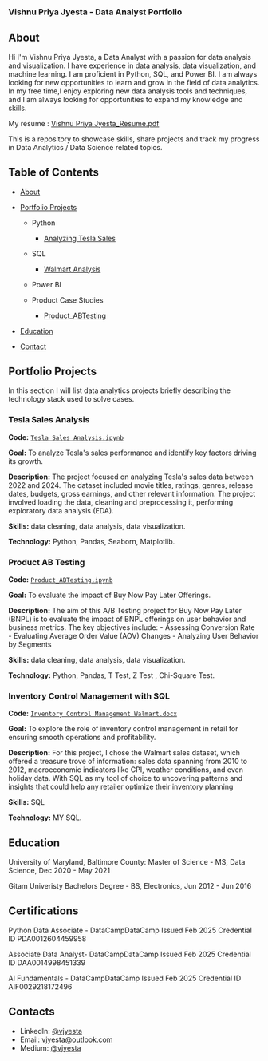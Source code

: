 ### Vishnu Priya Jyesta - Data Analyst Portfolio
## About
Hi I'm Vishnu Priya Jyesta, a Data Analyst with a passion for data analysis and visualization. I have experience in data analysis, data visualization, and machine learning. I am proficient in Python, SQL, and Power BI. I am always looking for new opportunities to learn and grow in the field of data analytics.
In my free time,I enjoy exploring new data analysis tools and techniques, and I am always looking for opportunities to expand my knowledge and skills.

My resume : [Vishnu Priya Jyesta_Resume.pdf](https://github.com/vjyesta/Data-Analyst-Portfolio/blob/main/PriyaResume.pdf)

This is a repository to showcase skills, share projects and track my progress in Data Analytics / Data Science related topics.

## Table of Contents
- [About]()
- [Portfolio Projects]()
  - Python
    - [Analyzing Tesla Sales](https://github.com/vjyesta/Portfolio-Projects/blob/main/Tesla_Analysis.ipynb)

  - SQL
    - [Walmart Analysis](https://github.com/vjyesta/Portfolio-Projects/blob/main/Inventory%20Control%20Management%20Walmart.docx)
      
  - Power BI

  - Product Case Studies
    - [Product_ABTesting](https://github.com/vjyesta/Portfolio-Projects/blob/main/Product_ABTesting.ipynb)

- [Education]()  
- [Contact](vjyesta@outlook.com)

## Portfolio Projects
In this section I will list data analytics projects briefly describing the technology stack used to solve cases.

### Tesla Sales Analysis
**Code:** [`Tesla_Sales_Analysis.ipynb`](https://github.com/vjyesta/Portfolio-Projects/blob/main/Tesla_Analysis.ipynb)

**Goal:**  To analyze Tesla's sales performance and identify key factors driving its growth.

**Description:** The project focused on analyzing Tesla's sales data between 2022 and 2024. The dataset included movie titles, ratings, genres, release dates, budgets, gross earnings, and other relevant information. The project involved loading the data, cleaning and preprocessing it, performing exploratory data analysis (EDA).

**Skills:** data cleaning, data analysis, data visualization.

**Technology:** Python, Pandas, Seaborn, Matplotlib.

### Product AB Testing
**Code:** [`Product_ABTesting.ipynb`](https://github.com/vjyesta/Portfolio-Projects/blob/main/Product_ABTesting.ipynb)

**Goal:**  To evaluate the impact of Buy Now Pay Later Offerings.

**Description:** The aim of this A/B Testing project for Buy Now Pay Later (BNPL) is to evaluate the impact of BNPL offerings on user behavior and business metrics. The key objectives include:
    - Assessing Conversion Rate
    - Evaluating Average Order Value (AOV) Changes
    - Analyzing User Behavior by Segments

**Skills:** data cleaning, data analysis, data visualization.

**Technology:** Python, Pandas, T Test, Z Test , Chi-Square Test.

### Inventory Control Management with SQL
**Code:** [`Inventory Control Management Walmart.docx`](https://github.com/vjyesta/Portfolio-Projects/blob/main/Inventory%20Control%20Management%20Walmart.docx)

**Goal:**  To explore the role of inventory control management in retail for ensuring smooth operations and profitability.

**Description:** For this project, I chose the Walmart sales dataset, which offered a treasure trove of information: sales data spanning from 2010 to 2012, macroeconomic indicators like CPI, weather conditions, and even holiday data. With SQL as my tool of choice to uncovering patterns and insights that could help any retailer optimize their inventory planning

**Skills:** SQL

**Technology:** MY SQL.

## Education
University of Maryland, Baltimore County: 
Master of Science - MS, Data Science,
Dec 2020 - May 2021

Gitam Univeristy
Bachelors Degree - BS, Electronics,
Jun 2012 - Jun 2016

## Certifications 
Python Data Associate - DataCampDataCamp
Issued Feb 2025
Credential ID PDA0012604459958

Associate Data Analyst- DataCampDataCamp
Issued Feb 2025
Credential ID DAA0014998451339

AI Fundamentals - DataCampDataCamp
Issued Feb 2025
Credential ID AIF0029218172496

## Contacts
- LinkedIn: [@vjyesta](https://www.linkedin.com/in/vishnu-priya-jyesta/)
- Email: vjyesta@outlook.com
- Medium: [@vjyesta](https://medium.com/@vishnujyesta)
